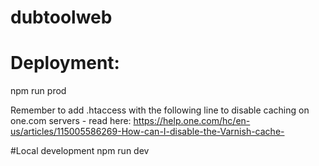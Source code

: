# dubtoolweb

# Deployment:
npm run prod

Remember to add .htaccess with the following line to disable caching on one.com servers - read here: 
https://help.one.com/hc/en-us/articles/115005586269-How-can-I-disable-the-Varnish-cache-

#Local development
npm run dev









